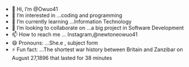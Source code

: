 - 👋 Hi, I’m @Owuo41
- 👀 I’m interested in ...coding and programming 
- 🌱 I’m currently learning ...Information Technology
- 💞️ I’m looking to collaborate on ...a big project in Software Development
- 📫 How to reach me ... Instagram,@newtoneowuo41
- 😄 Pronouns: ...She.e , subject form
- ⚡ Fun fact: ...The shortest war history between Britain and Zanzibar on August 27,1896 that lasted for 38 minutes

<!---
Owuo41/Owuo41 is a ✨ special ✨ repository because its `README.md` (this file) appears on your GitHub profile.
You can click the Preview link to take a look at your changes.
--->
